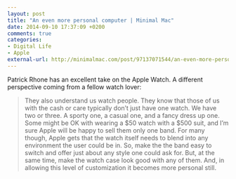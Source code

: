 ```yaml
---
layout: post
title: "An even more personal computer | Minimal Mac"
date: 2014-09-10 17:37:09 +0200
comments: true
categories: 
- Digital Life
- Apple
external-url: http://minimalmac.com/post/97137071544/an-even-more-personal-computer
---
```


Patrick Rhone has an excellent take on the Apple Watch. A different perspective coming from a fellow watch lover:

> They also understand us watch people. They know that those of us with the cash or care typically don’t just have one watch. We have two or three. A sporty one, a casual one, and a fancy dress up one. Some might be OK with wearing a $50 watch with a $500 suit, and I’m sure Apple will be happy to sell them only one band. For many though, Apple gets that the watch itself needs to blend into any environment the user could be in. So, make the the band easy to switch and offer just about any style one could ask for. But, at the same time, make the watch case look good with any of them. And, in allowing this level of customization it becomes more personal still. 